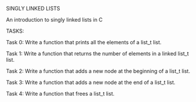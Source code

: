 SINGLY LINKED LISTS

An introduction to singly linked lists in C

TASKS:

Task 0: Write a function that prints all the elements of a list_t list.

Task 1: Write a function that returns the number of elements in a linked list_t list.

Task 2: Write a function that adds a new node at the beginning of a list_t list.

Task 3: Write a function that adds a new node at the end of a list_t list.

Task 4: Write a function that frees a list_t list.
